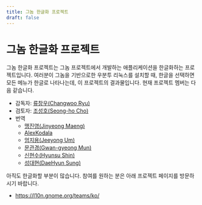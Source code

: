 ```yaml
---
title: 그놈 한글화 프로젝트
draft: false
---
```


# 그놈 한글화 프로젝트

그놈 한글화 프로젝트는 그놈 프로젝트에서 개발하는 애플리케이션을 한글화하는 프로젝트입니다.
여러분이 그놈을 기반으로한 우분투 리눅스를 설치할 때, 한글을 선택하면 모든 메뉴가 한글로 나타나는데,
이 프로젝트의 결과물입니다. 현재 프로젝트 멤버는 다음 같습니다.

* 감독자: [류창우(Changwoo Ryu)](https://l10n.gnome.org/users/cwryu/)
* 검토자: [조성호(Seong-ho Cho)](https://l10n.gnome.org/users/darkcircle/)
* 번역
  * [맹진영(Jinyeong Maeng)](https://l10n.gnome.org/users/adenosie/)
  * [AlexKodala](https://l10n.gnome.org/users/alexkoala/)
  * [엄지용(Jeeyong Um)](https://l10n.gnome.org/users/conr2d/)
  * [문관경(Gwan-gyeong Mun)](https://l10n.gnome.org/users/elongbug/)
  * [신현수(Hyunsu Shin)](https://l10n.gnome.org/users/sephion/)
  * [성대현(DaeHyun Sung)](https://l10n.gnome.org/users/studioego/)

아직도 한글화할 부분이 많습니다. 참여를 원하는 분은 아래 프로젝트 페이지를 방문하시기 바랍니다.
* https://l10n.gnome.org/teams/ko/
